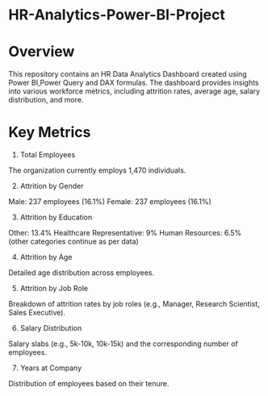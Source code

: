 # HR-Analytics-Power-BI-Project
# Overview
This repository contains an HR Data Analytics Dashboard created using Power BI,Power Query and DAX formulas. The dashboard provides insights into various workforce metrics, including attrition rates, average age, salary distribution, and more.
# Key Metrics
1. Total Employees
   
The organization currently employs 1,470 individuals.

2. Attrition by Gender

Male: 237 employees (16.1%)
Female: 237 employees (16.1%)

3. Attrition by Education

Other: 13.4%
Healthcare Representative: 9%
Human Resources: 6.5%
(other categories continue as per data)

4. Attrition by Age

Detailed age distribution across employees.

5. Attrition by Job Role

Breakdown of attrition rates by job roles (e.g., Manager, Research Scientist, Sales Executive).

6. Salary Distribution

Salary slabs (e.g., 5k-10k, 10k-15k) and the corresponding number of employees.

7. Years at Company

Distribution of employees based on their tenure.

